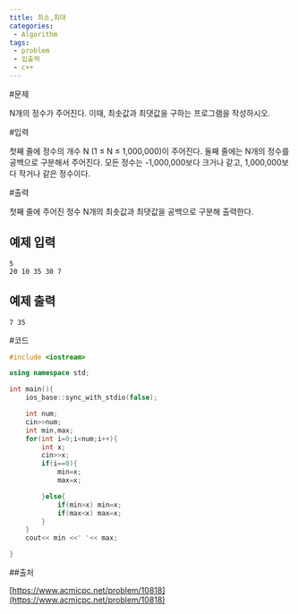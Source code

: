 ```yaml
---
title: 최소,최대
categories:
 - Algorithm
tags:
 - problem
 - 입출력
 - c++
---
```



#문제

N개의 정수가 주어진다. 이때, 최솟값과 최댓값을 구하는 프로그램을 작성하시오.

#입력

첫째 줄에 정수의 개수 N (1 ≤ N ≤ 1,000,000)이 주어진다. 둘째 줄에는 N개의 정수를 공백으로 구분해서 주어진다. 모든 정수는 -1,000,000보다 크거나 같고, 1,000,000보다 작거나 같은 정수이다.

#출력

첫째 줄에 주어진 정수 N개의 최솟값과 최댓값을 공백으로 구분해 출력한다.

## 예제 입력

```
5
20 10 35 30 7
```

## 예제 출력

```
7 35
```

#코드

```c++
#include <iostream>

using namespace std;

int main(){
    ios_base::sync_with_stdio(false);

    int num;
    cin>>num;
    int min,max;
    for(int i=0;i<num;i++){
        int x;
        cin>>x;
        if(i==0){
            min=x;
            max=x;

        }else{
            if(min>x) min=x;
            if(max<x) max=x;
        }
    }
    cout<< min <<' '<< max;

}
```

##출처

[https://www.acmicpc.net/problem/10818](https://www.acmicpc.net/problem/10818)
